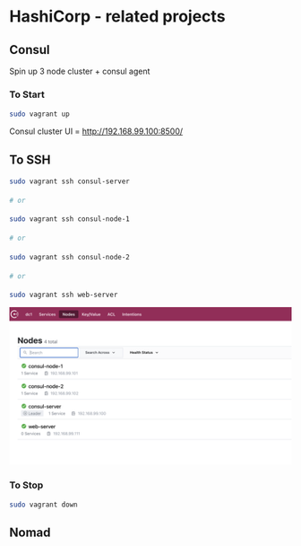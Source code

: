 # HashiCorp - related projects

## Consul
Spin up 3 node cluster + consul agent

### To Start

```bash
sudo vagrant up
```

Consul cluster UI = http://192.168.99.100:8500/

## To SSH

``` bash
sudo vagrant ssh consul-server

# or

sudo vagrant ssh consul-node-1

# or 

sudo vagrant ssh consul-node-2

# or 

sudo vagrant ssh web-server
```

![consul](./images/consul.png)

### To Stop

```bash
sudo vagrant down
```

## Nomad
